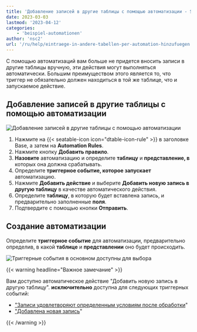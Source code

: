 ```yaml
---
title: 'Добавление записей в другие таблицы с помощью автоматизации - SeaTable'
date: 2023-03-03
lastmod: '2023-04-12'
categories:
    - 'beispiel-automationen'
author: 'nsc2'
url: '/ru/help/eintraege-in-andere-tabellen-per-automation-hinzufuegen'
---
```


С помощью автоматизаций вам больше не придется вносить записи в другие таблицы вручную, эти действия могут выполняться автоматически. Большим преимуществом этого является то, что триггер не обязательно должен находиться в той же таблице, что и запускаемое действие.

## Добавление записей в другие таблицы с помощью автоматизации

![Добавление записей в другие таблицы с помощью автоматизации](https://seatable.io/wp-content/uploads/2022/12/how-to-use-automations-for-locking-rows-3.png)

1. Нажмите на {{< seatable-icon icon="dtable-icon-rule" >}} в заголовке Base, а затем на **Automation Rules**.
2. Нажмите кнопку **Добавить правило**.
3. **Назовите** автоматизацию и определите **таблицу** и **представление, в** которых она должна срабатывать.
4. Определите **триггерное событие, которое запускает** автоматизацию.
5. Нажмите **Добавить действие** и выберите **Добавить новую запись в другую таблицу** в качестве автоматического действия.
6. Определите **таблицу**, в которую будет вставлена запись, и предварительно заполненные **поля**.
7. Подтвердите с помощью кнопки **Отправить**.

## Создание автоматизации

Определите **триггерное событие** для автоматизации, предварительно определив, в какой **таблице** и **представлении** оно будет происходить.

![Триггерные события в основном доступны для выбора](https://seatable.io/wp-content/uploads/2022/12/trigger-options-for-archivating-rows.png)

{{< warning  headline="Важное замечание" >}}

Вам доступно автоматическое действие "Добавить новую запись в другую таблицу". **исключительно** доступна для следующих триггерных событий:

- ["Записи удовлетворяют определенным условиям после обработки](https://seatable.io/ru/docs/automationen/automations-trigger/#automations-trigger_eintraege_erfuellen_nach_bearbeitung_bestimmte_bedingungen)"
- ["Добавлена новая запись](https://seatable.io/ru/docs/automationen/automations-trigger/#automations-trigger_ein_neuer_eintrag_wird_hinzugefuegt)"

{{< /warning >}}
